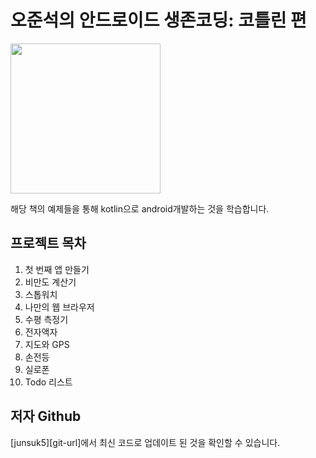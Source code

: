 # 오준석의 안드로이드 생존코딩: 코틀린 편

<img src="http://image.yes24.com/momo/TopCate1985/MidCate002/198416184.jpg" width="240">

해당 책의 예제들을 통해 kotlin으로 android개발하는 것을 학습합니다.

## 프로젝트 목차

1. 첫 번째 앱 만들기
2. 비만도 계산기
3. 스톱워치
4. 나만의 웹 브라우저
5. 수평 측정기
6. 전자액자
7. 지도와 GPS
8. 손전등
9. 실로폰
10. Todo 리스트



## 저자 Github

[junsuk5][git-url]에서 최신 코드로 업데이트 된 것을 확인할 수 있습니다.

[chap1]: "https://github.com/parkbeommin/kotlin-android/"
[git-rul]: "https://github.com/junsuk5/kotlin-android"